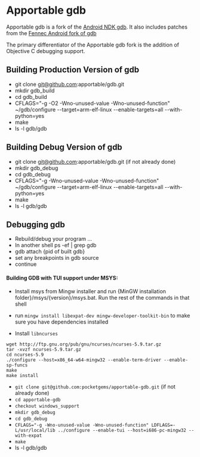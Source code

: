 Apportable gdb
==============

Apportable gdb is a fork of the [Android NDK gdb](https://android.googlesource.com/toolchain/gdb/). It also includes patches from the [Fennec Android fork of gdb](https://github.com/darchons/android-gdb)

The primary differentiator of the Apportable gdb fork is the addition of Objective C debugging support.


Building Production Version of gdb
----------------------------------

- git clone git@github.com:apportable/gdb.git
- mkdir gdb_build
- cd gdb_build
- CFLAGS="-g -O2 -Wno-unused-value -Wno-unused-function" ~/gdb/configure --target=arm-elf-linux --enable-targets=all --with-python=yes
- make
- ls -l gdb/gdb


Building Debug Version of gdb
-----------------------------

- git clone git@github.com:apportable/gdb.git (if not already done)
- mkdir gdb_debug
- cd gdb_debug
- CFLAGS="-g -Wno-unused-value -Wno-unused-function" ~/gdb/configure --target=arm-elf-linux --enable-targets=all --with-python=yes
- make
- ls -l gdb/gdb


Debugging gdb
-------------
- Rebuild/debug your program ...
- In another shell  ps -ef | grep gdb
- gdb attach {pid of built gdb}
- set any breakpoints in gdb source
- continue

#### Building GDB with TUI support under MSYS:

- Install msys from Mingw installer and run {MinGW installation folder}/msys/{version}/msys.bat. Run the rest of the commands in that shell

- run `mingw install libexpat-dev mingw-developer-toolkit-bin` to make sure you have dependencies installed

- Install `libncurses`

 ```
wget http://ftp.gnu.org/pub/gnu/ncurses/ncurses-5.9.tar.gz
tar -xvzf ncurses-5.9.tar.gz
cd ncurses-5.9
./configure --host=x86_64-w64-mingw32 --enable-term-driver --enable-sp-funcs
make
make install
```
- `git clone git@github.com:pocketgems/apportable-gdb.git` (if not already done)
- `cd apportable-gdb`
- `checkout windows_support`
- `mkdir gdb_debug`
- `cd gdb_debug`
- `CFLAGS="-g -Wno-unused-value -Wno-unused-function" LDFLAGS=-L/usr/local/lib ../configure --enable-tui --host=i686-pc-mingw32 --with-expat`
- `make`
- ls -l gdb/gdb
